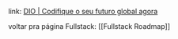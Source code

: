 
link: [DIO | Codifique o seu futuro global agora](https://web.dio.me/track/formacao-html-web-developer)

voltar pra página Fullstack: [[Fullstack Roadmap]]
